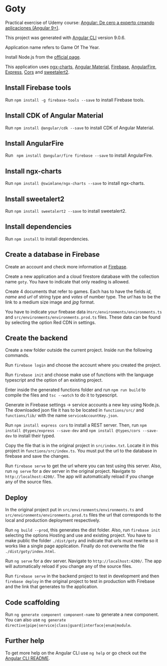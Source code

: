 # Goty

Practical exercise of Udemy course: [Angular: De cero a experto creando aplicaciones (Angular 9+)](https://www.udemy.com/share/101WdsB0sfd1tTRXo=/).

This project was generated with [Angular CLI](https://github.com/angular/angular-cli) version 9.0.6.

Application name refers to Game Of The Year.

Install Node.js from the [official page](https://nodejs.org/es/).

This application uses [ngx-charts](https://swimlane.gitbook.io/ngx-charts/), [Angular Material](https://material.angular.io/), [Firebase](https://firebase.google.com/), [AngularFire](https://firebaseopensource.com/projects/angular/angularfire2/), [Express](https://expressjs.com/es/), [Cors](https://github.com/expressjs/cors) and [sweetalert2](https://sweetalert2.github.io/).

## Install Firebase tools

Run `npm install -g firebase-tools --save` to install Firebase tools.

## Install CDK of Angular Material

Run `npm install @angular/cdk --save` to install CDK of Angular Material.

## Install AngularFire

Run ` npm install @angular/fire firebase --save` to install AngularFire.

## Install ngx-charts

Run `npm install @swimlane/ngx-charts --save` to install ngx-charts.

## Install sweetalert2

Run `npm install sweetalert2 --save` to install sweetalert2.

## Install dependencies

Run `npm install` to install dependencies.

## Create a database in Firebase

Create an account and check more information at [Firebase](https://firebase.google.com/).

Create a new application and a cloud firestore database with the collection name `goty`. You have to indicate that only reading is allowed.

Create 4 documents that refer to games. Each has to have the fields *id*, *name* and *url* of string type and *votes* of number type. The *url* has to be the link to a medium size image and *jpg* format.

You have to indicate your firebase data in`src/environments/environments.ts` and `src/environments/environments.prod.ts` files. These data can be found by selecting the option Red CDN in settings.

## Create the backend

Create a new folder outside the current project. Inside run the following commands.

Run `firebase login` and choose the account where you created the project.

Run `firebase init` and choose make use of functions with the language typescript and the option of an existing project.

Enter inside the generated functions folder and run `npm run build` to compile the files and `tsc --watch` to do it to typescript.

Generate in Firebase settings -> service accounts a new key using Node.js. The downloaded json file it has to be located in `functions/src/` and `functions/lib/` with the name `serviceAccountKey.json`.

Run `npm install express cors` to install a REST server. Then, run `npm install @types/express --save-dev` and `npm install @types/cors --save-dev` to install their typed.

Copy the file that is in the original project in `src/index.txt`. Locate it in this project in `functions/src/index.ts`. You must put the url to the database in firebase and save the changes.

Run `firebase serve` to get the url where you can test using this server. Also, run `ng serve` for a dev server in the original project. Navigate to `http://localhost:4200/`. The app will automatically reload if you change any of the source files.

## Deploy

In the original project put in `src/environments/environments.ts` and `src/environments/environments.prod.ts` files the url that corresponds to the local and production deployment respectively. 

Run `ng build --prod`, this generates the dist folder. Also, run `firebase init` selecting the options Hosting and use and existing project. You have to make public the folder `./dist/goty` and indicate that urls must rewrite so it works like a single page application. Finally do not overwrite the file `./dist/goty/index.html`.

Run `ng serve` for a dev server. Navigate to `http://localhost:4200/`. The app will automatically reload if you change any of the source files.

Run `firebase serve` in the backend project to test in development and then `firebase deploy` in the original project to test in production with Firebase and the link that generates to the application.

## Code scaffolding

Run `ng generate component component-name` to generate a new component. You can also use `ng generate directive|pipe|service|class|guard|interface|enum|module`.

## Further help

To get more help on the Angular CLI use `ng help` or go check out the [Angular CLI README](https://github.com/angular/angular-cli/blob/master/README.md).
